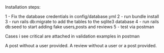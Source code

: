 Installation steps:

1 - Fix the database credentials in config/database.yml
2 - run bundle install
3 - run rails db:migrate to add the tables to the sqlite3 database
4 - run rails db:seed to start adding fake users,posts and reviews
5 - test via postman


Cases i see critical are attached in validation examples in postman

A post without a user provided.
A review without a user or a post provided.
